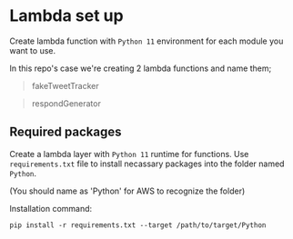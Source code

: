 # Lambda set up

Create lambda function with `Python 11` environment for each module you want to use.

In this repo's case we're creating 2 lambda functions and name them;
> fakeTweetTracker

> respondGenerator

## Required packages

Create a lambda layer with `Python 11` runtime for functions.
Use `requirements.txt` file to install necassary packages into the folder named `Python`.

(You should name as 'Python' for AWS to recognize the folder)

Installation command:
```
pip install -r requirements.txt --target /path/to/target/Python
```
